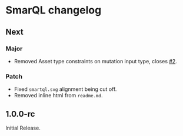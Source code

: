 # SmarQL changelog

## Next

### Major

- Removed Asset type constraints on mutation input type, closes [#2](https://github.com/pur3miish/smartql/issues/2).
### Patch

- Fixed `smartql.svg` alignment being cut off.
- Removed inline html from `readme.md`.

## 1.0.0-rc

Initial Release.
